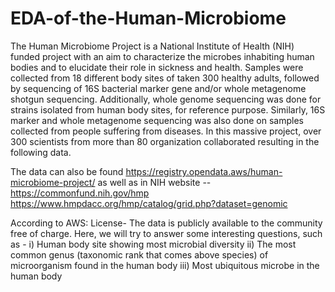 # EDA-of-the-Human-Microbiome
The Human Microbiome Project is a National Institute of Health (NIH) funded project with an aim to characterize the microbes inhabiting human bodies and to elucidate their role in sickness and health. Samples were collected from 18 different body sites of taken 300 healthy adults, followed by sequencing of 16S bacterial marker gene and/or whole metagenome shotgun sequencing. Additionally, whole genome sequencing was done for strains isolated from human body sites, for reference purpose. Similarly, 16S marker and whole metagenome sequencing was also done on samples collected from people suffering from diseases. In this massive project, over 300 scientists from more than 80 organization collaborated resulting in the following data.

The data can also be found https://registry.opendata.aws/human-microbiome-project/ as well as in NIH website -- https://commonfund.nih.gov/hmp https://www.hmpdacc.org/hmp/catalog/grid.php?dataset=genomic

According to AWS:
License- The data is publicly available to the community free of charge.
Here, we will try to answer some interesting questions, such as - i) Human body site showing most microbial diversity ii) The most common genus (taxonomic rank that comes above species) of microorganism found in the human body iii) Most ubiquitous microbe in the human body
